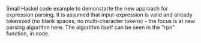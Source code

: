 Small Haskel code example to demonstarte the new approach for expression parsing. It is assumed that input-expression is valid and already tokenized (no blank spaces, no multi-character tokens) - the focus is at new parsing algorithm here. The algorithm itself can be seen in the "rpn" function, in code.
